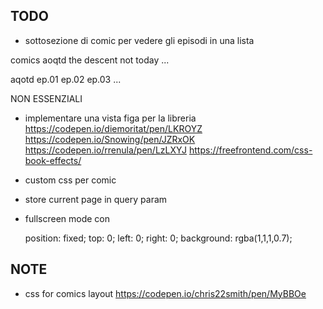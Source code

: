 TODO
---

- sottosezione di comic per vedere gli episodi in una lista

comics
  aoqtd
  the descent
  not today
  ...

aqotd
  ep.01
  ep.02
  ep.03
  ...

NON ESSENZIALI

- implementare una vista figa per la libreria
 https://codepen.io/diemoritat/pen/LKROYZ
 https://codepen.io/Snowing/pen/JZRxOK
 https://codepen.io/rrenula/pen/LzLXYJ
 https://freefrontend.com/css-book-effects/

- custom css per comic

- store current page in query param

- fullscreen mode con 

  position: fixed;
  top: 0;
  left: 0;
  right: 0;
  background: rgba(1,1,1,0.7);


NOTE
---

 - css for comics layout
 https://codepen.io/chris22smith/pen/MyBBOe

